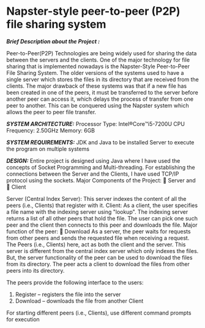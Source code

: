 # Napster-style peer-to-peer (P2P) file sharing system

**_Brief Description about the Project :_**

Peer-to-Peer(P2P) Technologies are being widely used for sharing the data between the
servers and the clients. One of the major technology for file sharing that is implemented nowadays
is the Napster-Style Peer-to-Peer File Sharing System.
The older versions of the systems used to have a single server which stores the files in its
directory that are received from the clients. The major drawback of these systems was that if a new
file has been created in one of the peers, it must be transferred to the server before another peer
can access it, which delays the process of transfer from one peer to another. This can be conquered
using the Napster system which allows the peer to peer file transfer.


**_SYSTEM ARCHITECTURE:_**
Processor Type: Intel®Core™i5-7200U CPU 
Frequency: 2.50GHz
Memory: 6GB


**_SYSTEM REQUIREMENTS:_**
JDK and Java to be installed
Server to execute the program on multiple systems

**_DESIGN:_**
Entire project is designed using Java where I have used the concepts of Socket Programming and Multi-threading. For establishing the connections between the Server and the Clients, I have used TCP/IP protocol using the sockets.
Major Components of the Project:
	Server and
	Client

Server (Central Index Server):
This server indexes the content of all the peers (i.e., Clients) that register with it.
Client:
As a client, the user specifies a file name with the indexing server using "lookup". The indexing server returns a list of all other peers that hold the file. The user can pick one such peer and the client then connects to this peer and downloads the file. 
Major function of the peer:
	Download
As a server, the peer waits for requests from other peers and sends the requested file when receiving a request. The Peers (i.e., Clients) here, act as both the client and the server. This server is different from the central index server which only indexes the files. But, the server functionality of the peer can be used to download the files from its directory. The peer acts a client to download the files from other peers into its directory.

The peers provide the following interface to the users: 
1. Register – registers the file into the server
2. Download – downloads the file from another Client

For starting different peers (i.e., Clients), use different command prompts for execution
